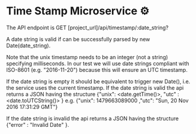 # Time Stamp Microservice ⚙

The API endpoint is GET [project_url]/api/timestamp/:date_string?

A date string is valid if can be successfully parsed by new Date(date_string).

Note that the unix timestamp needs to be an integer (not a string) specifying milliseconds.
In our test we will use date strings compliant with ISO-8601 (e.g. "2016-11-20") because this will ensure an UTC timestamp.

If the date string is empty it should be equivalent to trigger new Date(), i.e. the service uses the current timestamp.
If the date string is valid the api returns a JSON having the structure {"unix": <date.getTime()>, "utc" : <date.toUTCString()> } e.g. {"unix": 1479663089000 ,"utc": "Sun, 20 Nov 2016 17:31:29 GMT"}

If the date string is invalid the api returns a JSON having the structure 
{"error" : "Invalid Date" }.

